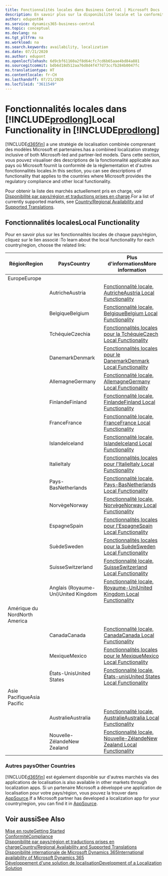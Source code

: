 ```yaml
---
title: Fonctionnalités locales dans Business Central | Microsoft Docs
description: En savoir plus sur la disponibilité locale et la conformité de la réglementation de Dynamics 365 Business Central.
author: edupont04
ms.service: dynamics365-business-central
ms.topic: conceptual
ms.devlang: na
ms.tgt_pltfrm: na
ms.workload: na
ms.search.keywords: availability, localization
ms.date: 07/21/2020
ms.author: edupont
ms.openlocfilehash: 6d9cbf61160a2f8d64cfc7cd6b65aae4bd84a881
ms.sourcegitcommit: bdb6d18d512aa76d8d4f477d73ccfb284b0047fc
ms.translationtype: HT
ms.contentlocale: fr-CH
ms.lasthandoff: 07/21/2020
ms.locfileid: "3611549"
---
```

# <a name="local-functionality-in-prodlong"></a><span data-ttu-id="87e23-103">Fonctionnalités locales dans [!INCLUDE[prodlong](includes/prodlong.md)]</span><span class="sxs-lookup"><span data-stu-id="87e23-103">Local Functionality in [!INCLUDE[prodlong](includes/prodlong.md)]</span></span>

[!INCLUDE[d365fin](includes/d365fin_md.md)] <span data-ttu-id="87e23-104">a une stratégie de localisation combinée comprenant des modèles Microsoft et partenaires.</span><span class="sxs-lookup"><span data-stu-id="87e23-104">has a combined localization strategy inclusive of both Microsoft-led and partner-led models.</span></span> <span data-ttu-id="87e23-105">Dans cette section, vous pouvez visualiser des descriptions de la fonctionnalité applicable aux pays où Microsoft fournit la conformité de la réglementation et d'autres fonctionnalités locales.</span><span class="sxs-lookup"><span data-stu-id="87e23-105">In this section, you can see descriptions of functionality that applies to the countries where Microsoft provides the regulatory compliance and other local functionality.</span></span>  

<span data-ttu-id="87e23-106">Pour obtenir la liste des marchés actuellement pris en charge, voir [Disponibilité par pays/région et traductions prises en charge](/dynamics365/business-central/dev-itpro/compliance/apptest-countries-and-translations?toc=/dynamics365/business-central/toc.json).</span><span class="sxs-lookup"><span data-stu-id="87e23-106">For a list of currently supported markets, see [Country/Regional Availability and Supported Translations](/dynamics365/business-central/dev-itpro/compliance/apptest-countries-and-translations?toc=/dynamics365/business-central/toc.json).</span></span>  

## <a name="local-functionality"></a><span data-ttu-id="87e23-107">Fonctionnalités locales</span><span class="sxs-lookup"><span data-stu-id="87e23-107">Local Functionality</span></span>

<span data-ttu-id="87e23-108">Pour en savoir plus sur les fonctionnalités locales de chaque pays/région, cliquez sur le lien associé :</span><span class="sxs-lookup"><span data-stu-id="87e23-108">To learn about the local functionality for each country/region, choose the related link:</span></span>

| <span data-ttu-id="87e23-109">Région</span><span class="sxs-lookup"><span data-stu-id="87e23-109">Region</span></span> | <span data-ttu-id="87e23-110">Pays</span><span class="sxs-lookup"><span data-stu-id="87e23-110">Country</span></span> | <span data-ttu-id="87e23-111">Plus d'informations</span><span class="sxs-lookup"><span data-stu-id="87e23-111">More information</span></span> |
| --- | --- |--- |
| <span data-ttu-id="87e23-112">Europe</span><span class="sxs-lookup"><span data-stu-id="87e23-112">Europe</span></span> |  | |
|        | <span data-ttu-id="87e23-113">Autriche</span><span class="sxs-lookup"><span data-stu-id="87e23-113">Austria</span></span> | [<span data-ttu-id="87e23-114">Fonctionnalité locale, Autriche</span><span class="sxs-lookup"><span data-stu-id="87e23-114">Austria Local Functionality</span></span>](localfunctionality/austria/austria-local-functionality.md) |
|        | <span data-ttu-id="87e23-115">Belgique</span><span class="sxs-lookup"><span data-stu-id="87e23-115">Belgium</span></span> | [<span data-ttu-id="87e23-116">Fonctionnalité locale, Belgique</span><span class="sxs-lookup"><span data-stu-id="87e23-116">Belgium Local Functionality</span></span>](localfunctionality/belgium/belgium-local-functionality.md) |
|        | <span data-ttu-id="87e23-117">Tchéquie</span><span class="sxs-lookup"><span data-stu-id="87e23-117">Czechia</span></span> | [<span data-ttu-id="87e23-118">Fonctionnalités locales pour la Tchéquie</span><span class="sxs-lookup"><span data-stu-id="87e23-118">Czech Local Functionality</span></span>](localfunctionality/czech/czech-local-functionality.md) |
|        | <span data-ttu-id="87e23-119">Danemark</span><span class="sxs-lookup"><span data-stu-id="87e23-119">Denmark</span></span> | [<span data-ttu-id="87e23-120">Fonctionnalités locales pour le Danemark</span><span class="sxs-lookup"><span data-stu-id="87e23-120">Denmark Local Functionality</span></span>](localfunctionality/denmark/denmark-local-functionality.md) |
|        | <span data-ttu-id="87e23-121">Allemagne</span><span class="sxs-lookup"><span data-stu-id="87e23-121">Germany</span></span> | [<span data-ttu-id="87e23-122">Fonctionnalité locale, Allemagne</span><span class="sxs-lookup"><span data-stu-id="87e23-122">Germany Local Functionality</span></span>](localfunctionality/germany/germany-local-functionality.md) |
|        | <span data-ttu-id="87e23-123">Finlande</span><span class="sxs-lookup"><span data-stu-id="87e23-123">Finland</span></span> | [<span data-ttu-id="87e23-124">Fonctionnalité locale, Finlande</span><span class="sxs-lookup"><span data-stu-id="87e23-124">Finland Local Functionality</span></span>](localfunctionality/finland/finland-local-functionality.md) |
|        | <span data-ttu-id="87e23-125">France</span><span class="sxs-lookup"><span data-stu-id="87e23-125">France</span></span> | [<span data-ttu-id="87e23-126">Fonctionnalité locale, France</span><span class="sxs-lookup"><span data-stu-id="87e23-126">France Local Functionality</span></span>](localfunctionality/france/france-local-functionality.md) |
|        | <span data-ttu-id="87e23-127">Islande</span><span class="sxs-lookup"><span data-stu-id="87e23-127">Iceland</span></span> | [<span data-ttu-id="87e23-128">Fonctionnalité locale, Islande</span><span class="sxs-lookup"><span data-stu-id="87e23-128">Iceland Local Functionality</span></span>](localfunctionality/iceland/iceland-local-functionality.md) |
|        | <span data-ttu-id="87e23-129">Italie</span><span class="sxs-lookup"><span data-stu-id="87e23-129">Italy</span></span> | [<span data-ttu-id="87e23-130">Fonctionnalités locales pour l'Italie</span><span class="sxs-lookup"><span data-stu-id="87e23-130">Italy Local Functionality</span></span>](localfunctionality/italy/italy-local-functionality.md) |
|        | <span data-ttu-id="87e23-131">Pays-Bas</span><span class="sxs-lookup"><span data-stu-id="87e23-131">Netherlands</span></span> | [<span data-ttu-id="87e23-132">Fonctionnalité locale, Pays-Bas</span><span class="sxs-lookup"><span data-stu-id="87e23-132">Netherlands Local Functionality</span></span>](localfunctionality/netherlands/netherlands-local-functionality.md) |
|        | <span data-ttu-id="87e23-133">Norvège</span><span class="sxs-lookup"><span data-stu-id="87e23-133">Norway</span></span> | [<span data-ttu-id="87e23-134">Fonctionnalité locale, Norvège</span><span class="sxs-lookup"><span data-stu-id="87e23-134">Norway Local Functionality</span></span>](localfunctionality/norway/norway-local-functionality.md) |
|        | <span data-ttu-id="87e23-135">Espagne</span><span class="sxs-lookup"><span data-stu-id="87e23-135">Spain</span></span> | [<span data-ttu-id="87e23-136">Fonctionnalités locales pour l'Espagne</span><span class="sxs-lookup"><span data-stu-id="87e23-136">Spain Local Functionality</span></span>](localfunctionality/spain/spain-local-functionality.md) |
|        | <span data-ttu-id="87e23-137">Suède</span><span class="sxs-lookup"><span data-stu-id="87e23-137">Sweden</span></span> | [<span data-ttu-id="87e23-138">Fonctionnalités locales pour la Suède</span><span class="sxs-lookup"><span data-stu-id="87e23-138">Sweden Local Functionality</span></span>](localfunctionality/sweden/sweden-local-functionality.md) |
|        | <span data-ttu-id="87e23-139">Suisse</span><span class="sxs-lookup"><span data-stu-id="87e23-139">Switzerland</span></span> | [<span data-ttu-id="87e23-140">Fonctionnalité locale, Suisse</span><span class="sxs-lookup"><span data-stu-id="87e23-140">Switzerland Local Functionality</span></span>](localfunctionality/switzerland/switzerland-local-functionality.md) |
|        | <span data-ttu-id="87e23-141">Anglais (Royaume-Uni)</span><span class="sxs-lookup"><span data-stu-id="87e23-141">United Kingdom</span></span> | [<span data-ttu-id="87e23-142">Fonctionnalité locale, Royaume-Uni</span><span class="sxs-lookup"><span data-stu-id="87e23-142">United Kingdom Local Functionality</span></span>](localfunctionality/unitedkingdom/united-kingdom-local-functionality.md) |
| <span data-ttu-id="87e23-143">Amérique du Nord</span><span class="sxs-lookup"><span data-stu-id="87e23-143">North America</span></span> |       |  |
|        | <span data-ttu-id="87e23-144">Canada</span><span class="sxs-lookup"><span data-stu-id="87e23-144">Canada</span></span>|[<span data-ttu-id="87e23-145">Fonctionnalité locale, Canada</span><span class="sxs-lookup"><span data-stu-id="87e23-145">Canada Local Functionality</span></span>](localfunctionality/canada/canada-local-functionality.md) |
|        | <span data-ttu-id="87e23-146">Mexique</span><span class="sxs-lookup"><span data-stu-id="87e23-146">Mexico</span></span> | [<span data-ttu-id="87e23-147">Fonctionnalités locales pour le Mexique</span><span class="sxs-lookup"><span data-stu-id="87e23-147">Mexico Local Functionality</span></span>](localfunctionality/mexico/mexico-local-functionality.md) |
|        | <span data-ttu-id="87e23-148">États-Unis</span><span class="sxs-lookup"><span data-stu-id="87e23-148">United States</span></span>|[<span data-ttu-id="87e23-149">Fonctionnalité locale, États-unis</span><span class="sxs-lookup"><span data-stu-id="87e23-149">United States Local Functionality</span></span>](localfunctionality/unitedstates/united-states-local-functionality.md) |
| <span data-ttu-id="87e23-150">Asie Pacifique</span><span class="sxs-lookup"><span data-stu-id="87e23-150">Asia Pacific</span></span> |       |  |
|        | <span data-ttu-id="87e23-151">Australie</span><span class="sxs-lookup"><span data-stu-id="87e23-151">Australia</span></span> | [<span data-ttu-id="87e23-152">Fonctionnalité locale, Australie</span><span class="sxs-lookup"><span data-stu-id="87e23-152">Australia Local Functionality</span></span>](localfunctionality/australia/australia-local-functionality.md) |
|        | <span data-ttu-id="87e23-153">Nouvelle-Zélande</span><span class="sxs-lookup"><span data-stu-id="87e23-153">New Zealand</span></span> | [<span data-ttu-id="87e23-154">Fonctionnalité locale, Nouvelle-Zélande</span><span class="sxs-lookup"><span data-stu-id="87e23-154">New Zealand Local Functionality</span></span>](localfunctionality/newzealand/new-zealand-local-functionality.md) |

### <a name="other-countries"></a><span data-ttu-id="87e23-155">Autres pays</span><span class="sxs-lookup"><span data-stu-id="87e23-155">Other Countries</span></span>

[!INCLUDE[d365fin](includes/d365fin_md.md)] <span data-ttu-id="87e23-156">est également disponible sur d'autres marchés via des applications de localisation.</span><span class="sxs-lookup"><span data-stu-id="87e23-156">is also available in other markets through localization apps.</span></span> <span data-ttu-id="87e23-157">Si un partenaire Microsoft a développé une application de localisation pour votre pays/région, vous pouvez la trouver dans [AppSource](https://appsource.microsoft.com/product/dynamics-365-business-central/).</span><span class="sxs-lookup"><span data-stu-id="87e23-157">If a Microsoft partner has developed a localization app for your country/region, you can find it in [AppSource](https://appsource.microsoft.com/product/dynamics-365-business-central/).</span></span>

## <a name="see-also"></a><span data-ttu-id="87e23-158">Voir aussi</span><span class="sxs-lookup"><span data-stu-id="87e23-158">See Also</span></span>

[<span data-ttu-id="87e23-159">Mise en route</span><span class="sxs-lookup"><span data-stu-id="87e23-159">Getting Started</span></span>](product-get-started.md)  
[<span data-ttu-id="87e23-160">Conformité</span><span class="sxs-lookup"><span data-stu-id="87e23-160">Compliance</span></span>](compliance/compliance-overview.md)  
[<span data-ttu-id="87e23-161">Disponibilité par pays/région et traductions prises en charge</span><span class="sxs-lookup"><span data-stu-id="87e23-161">Country/Regional Availability and Supported Translations</span></span>](/dynamics365/business-central/dev-itpro/compliance/apptest-countries-and-translations?toc=/dynamics365/business-central/toc.json)  
[<span data-ttu-id="87e23-162">Disponibilité internationale de Microsoft Dynamics 365</span><span class="sxs-lookup"><span data-stu-id="87e23-162">International availability of Microsoft Dynamics 365</span></span>](/dynamics365/get-started/availability)  
[<span data-ttu-id="87e23-163">Développement d'une solution de localisation</span><span class="sxs-lookup"><span data-stu-id="87e23-163">Development of a Localization Solution</span></span>](/dynamics365/business-central/dev-itpro/developer/readiness/readiness-develop-localization)  
